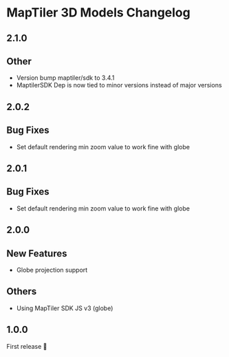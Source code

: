 # MapTiler 3D Models Changelog

## 2.1.0
## Other
- Version bump maptiler/sdk to 3.4.1
- MaptilerSDK Dep is now tied to minor versions instead of major versions

## 2.0.2
## Bug Fixes
- Set default rendering min zoom value to work fine with globe 

## 2.0.1
## Bug Fixes
- Set default rendering min zoom value to work fine with globe 

## 2.0.0
## New Features
- Globe projection support

## Others
- Using MapTiler SDK JS v3 (globe)

## 1.0.0
First release 🎉
